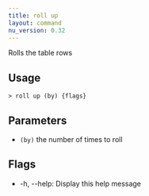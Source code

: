 ```yaml
---
title: roll up
layout: command
nu_version: 0.32
---
```


Rolls the table rows

## Usage

```shell
> roll up (by) {flags}
```

## Parameters

- `(by)` the number of times to roll

## Flags

- -h, --help: Display this help message
